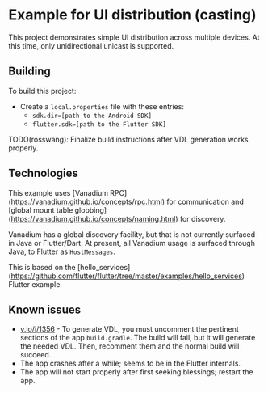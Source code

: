 # Example for UI distribution (casting)

This project demonstrates simple UI distribution across multiple
devices. At this time, only unidirectional unicast is supported.

## Building

To build this project:

* Create a `local.properties` file with these entries:
  * `sdk.dir=[path to the Android SDK]`
  * `flutter.sdk=[path to the Flutter SDK]`

TODO(rosswang): Finalize build instructions after VDL generation works
properly.

## Technologies

This example uses [Vanadium RPC]
(https://vanadium.github.io/concepts/rpc.html) for communication and
[global mount table globbing]
(https://vanadium.github.io/concepts/naming.html) for discovery.

Vanadium has a global discovery facility, but that is not currently
surfaced in Java or Flutter/Dart. At present, all Vanadium usage is
surfaced through Java, to Flutter as `HostMessages`.

This is based on the [hello_services]
(https://github.com/flutter/flutter/tree/master/examples/hello_services)
Flutter example.

## Known issues

* [v.io/i/1356](https://github.com/vanadium/issues/issues/1356) - To
generate VDL, you must uncomment the pertinent sections of the app
`build.gradle`. The build will fail, but it will generate the needed
VDL. Then, recomment them and the normal build will succeed.
* The app crashes after a while; seems to be in the Flutter internals.
* The app will not start properly after first seeking blessings; restart
the app.